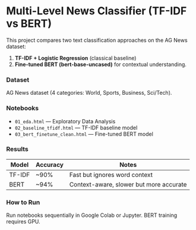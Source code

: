 # Multi-Level News Classifier (TF-IDF vs BERT)

This project compares two text classification approaches on the AG News dataset:
1. **TF-IDF + Logistic Regression** (classical baseline)
2. **Fine-tuned BERT (bert-base-uncased)** for contextual understanding.

### Dataset
AG News dataset (4 categories: World, Sports, Business, Sci/Tech).

### Notebooks
- `01_eda.html` — Exploratory Data Analysis
- `02_baseline_tfidf.html` — TF-IDF baseline model
- `03_bert_finetune_clean.html` — Fine-tuned BERT model

### Results
| Model | Accuracy | Notes |
|--------|-----------|-------|
| TF-IDF | ~90% | Fast but ignores word context |
| BERT | ~94% | Context-aware, slower but more accurate |

### How to Run
Run notebooks sequentially in Google Colab or Jupyter. BERT training requires GPU.

